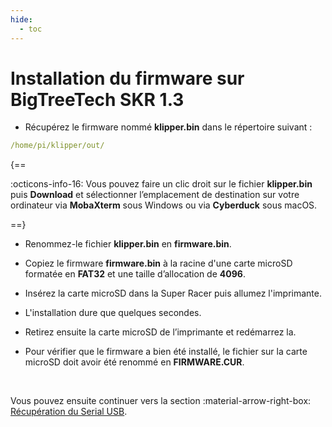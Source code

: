 ```yaml
---
hide:
  - toc
---
```


# Installation du firmware sur BigTreeTech SKR 1.3

- Récupérez le firmware nommé **klipper.bin** dans le répertoire suivant :

``` yaml
/home/pi/klipper/out/
```

{==

:octicons-info-16: Vous pouvez faire un clic droit sur le fichier **klipper.bin** puis **Download** et sélectionner l’emplacement de destination sur votre ordinateur via **MobaXterm** sous Windows ou via **Cyberduck** sous macOS.

==}

- Renommez-le fichier **klipper.bin** en **firmware.bin**.

- Copiez le firmware **firmware.bin** à la racine d'une carte microSD formatée en **FAT32** et une taille d’allocation de **4096**.

- Insérez la carte microSD dans la Super Racer puis allumez l'imprimante.

- L'installation dure que quelques secondes.

- Retirez ensuite la carte microSD de l’imprimante et redémarrez la.

- Pour vérifier que le firmware a bien été installé, le fichier sur la carte microSD doit avoir été renommé en **FIRMWARE.CUR**.

<br />

Vous pouvez ensuite continuer vers la section :material-arrow-right-box: [Récupération du Serial USB](../configurations/recuperation-du-serial-usb.md).
